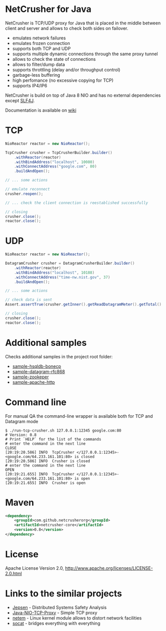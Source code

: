 # NetCrusher for Java

NetCrusher is TCP/UDP proxy for Java that is placed in the middle between client and server and allows to check both sides on failover.

* emulates network failures
* emulates frozen connection
* supports both TCP and UDP
* supports multiple dynamic connections through the same proxy tunnel
* allows to check the state of connections
* allows to filter/dump data
* supports throttling (delay and/or throughput control)
* garbage-less buffering
* high perfomance (no excessive copying for TCP)
* supports IP4/IP6

NetCrusher is build on top of Java 8 NIO and has no external dependencies except [SLF4J](http://www.slf4j.org/).

Documentation is available on [wiki](https://github.com/NetCrusherOrg/netcrusher-java/wiki)

# TCP

```java
NioReactor reactor = new NioReactor();

TcpCrusher crusher = TcpCrusherBuilder.builder()
    .withReactor(reactor)
    .withBindAddress("localhost", 10080)
    .withConnectAddress("google.com", 80)
    .buildAndOpen();

// ... some actions

// emulate reconnect
crusher.reopen();

// ... check the client connection is reestablished successfully

// closing
crusher.close();
reactor.close();
```

# UDP

```java
NioReactor reactor = new NioReactor();

DatagramCrusher crusher = DatagramCrusherBuilder.builder()
    .withReactor(reactor)
    .withBindAddress("localhost", 10188)
    .withConnectAddress("time-nw.nist.gov", 37)
    .buildAndOpen();

// ... some actions

// check data is sent
Assert.assertTrue(crusher.getInner().getReadDatagramMeter().getTotal() > 0);

// closing
crusher.close();
reactor.close();
```

# Additional samples

Checks additional samples in the project root folder:

* [sample-hsqldb-bonecp](samples/sample-hsqldb-bonecp/src/test/java/org/netcrusher)
* [sample-datagram-rfc868](samples/sample-datagram-rfc868/src/test/java/org/netcrusher)
* [sample-zookeper](samples/sample-zookeeper/src/test/java/org/netcrusher)
* [sample-apache-http](samples/sample-apache-http/src/test/java/org/netcrusher)

# Command line 

For manual QA the command-line wrapper is available both for TCP and Datagram mode

```
$ ./run-tcp-crusher.sh 127.0.0.1:12345 google.com:80
# Version: 0.8
# Print `HELP` for the list of the commands
# enter the command in the next line
CLOSE
[20:19:20.586] INFO  TcpCrusher </127.0.0.1:12345>-<google.com/64.233.161.101:80> is closed
[20:19:20.586] INFO  Crusher is closed
# enter the command in the next line
OPEN
[20:19:21.655] INFO  TcpCrusher </127.0.0.1:12345>-<google.com/64.233.161.101:80> is open
[20:19:21.655] INFO  Crusher is open
```

# Maven

```xml
<dependency>
    <groupId>com.github.netcrusherorg</groupId>
    <artifactId>netcrusher-core</artifactId>
    <version>0.8</version>
</dependency>
```

# License

Apache License Version 2.0, http://www.apache.org/licenses/LICENSE-2.0.html

# Links to the similar projects

* [Jepsen](http://jepsen.io) - Distributed Systems Safety Analysis
* [Java-NIO-TCP-Proxy](https://github.com/terma/java-nio-tcp-proxy/wiki) - Simple TCP proxy
* [netem](https://wiki.linuxfoundation.org/networking/netem) - Linux kernel module allows to distort network facilities
* [socat](https://linux.die.net/man/1/socat) - bridges everything with everything

